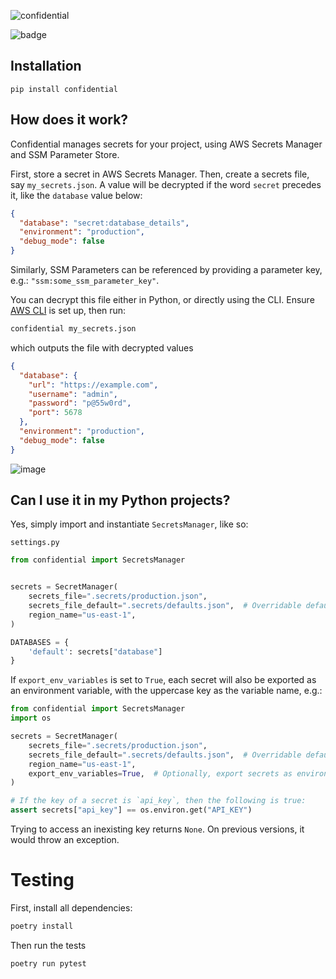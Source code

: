 ![confidential](https://user-images.githubusercontent.com/1169974/64377143-c7f36680-cff7-11e9-9616-e6c4b8b897b2.png)

![badge](https://action-badges.now.sh/candidco/confidential?action=pytest)

## Installation

```
pip install confidential
```

## How does it work?

Confidential manages secrets for your project, using AWS Secrets Manager and SSM Parameter Store.

First, store a secret in AWS Secrets Manager. Then, create a secrets file, say `my_secrets.json`. A value will be decrypted if the word `secret` precedes it, like the `database` value below:

```json
{
  "database": "secret:database_details",
  "environment": "production",
  "debug_mode": false
}
```

Similarly, SSM Parameters can be referenced by providing a parameter key, e.g.: `"ssm:some_ssm_parameter_key"`.
 
You can decrypt this file either in Python, or directly using the CLI. Ensure [AWS CLI](https://aws.amazon.com/cli/) is set up, then run:

```bash
confidential my_secrets.json
```

which outputs the file with decrypted values
```json
{
  "database": {
    "url": "https://example.com",
    "username": "admin",
    "password": "p@55w0rd",
    "port": 5678
  },
  "environment": "production",
  "debug_mode": false
}
```

![image](https://user-images.githubusercontent.com/1169974/64388843-64286800-d00e-11e9-8fa2-7935b3d4f1ca.png)


## Can I use it in my Python projects?

Yes, simply import and instantiate `SecretsManager`, like so:

`settings.py`
```python
from confidential import SecretsManager


secrets = SecretManager(
    secrets_file=".secrets/production.json",
    secrets_file_default=".secrets/defaults.json",  # Overridable defaults you can use in common environments
    region_name="us-east-1",
)

DATABASES = {
    'default': secrets["database"]
}
```

If `export_env_variables` is set to `True`, each secret will also be exported as an environment variable, with the uppercase key as the variable name, e.g.:

```python
from confidential import SecretsManager
import os

secrets = SecretManager(
    secrets_file=".secrets/production.json",
    secrets_file_default=".secrets/defaults.json",  # Overridable defaults you can use in common environments
    region_name="us-east-1",
    export_env_variables=True,  # Optionally, export secrets as environment variables. Default is False.
)

# If the key of a secret is `api_key`, then the following is true:
assert secrets["api_key"] == os.environ.get("API_KEY")
```

Trying to access an inexisting key returns `None`. On previous versions, it would throw an exception.

# Testing

First, install all dependencies:

```bash
poetry install
```

Then run the tests
```bash
poetry run pytest
```
